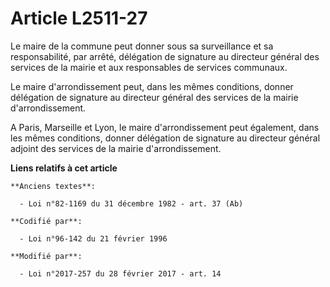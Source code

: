 # Article L2511-27

Le maire de la commune peut donner sous sa surveillance et sa responsabilité, par arrêté, délégation de signature au
directeur général des services de la mairie et aux responsables de services communaux.

Le maire d'arrondissement peut, dans les mêmes conditions, donner délégation de signature au directeur général des services
de la mairie d'arrondissement.

A Paris, Marseille et Lyon, le maire d'arrondissement peut également, dans les mêmes conditions, donner délégation de
signature au directeur général adjoint des services de la mairie d'arrondissement.

**Liens relatifs à cet article**

	**Anciens textes**:

	  - Loi n°82-1169 du 31 décembre 1982 - art. 37 (Ab)

	**Codifié par**:

	  - Loi n°96-142 du 21 février 1996

	**Modifié par**:

	  - Loi n°2017-257 du 28 février 2017 - art. 14
